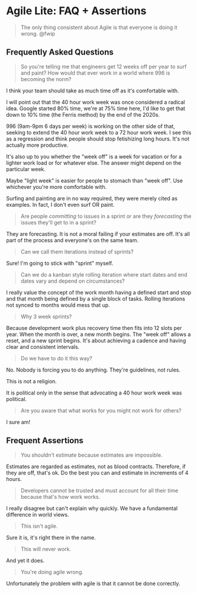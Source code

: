 # Agile Lite: FAQ + Assertions

> The only thing consistent about Agile is that everyone is doing it wrong. @fwip

## Frequently Asked Questions

> So you're telling me that engineers get 12 weeks off per year to surf and paint? How would that ever work in a world where 996 is becoming the norm?

I think your team should take as much time off as it's comfortable with.

I will point out that the 40 hour work week was once considered a radical idea. Google started 80% time, we're at 75% time here, I'd like to get that down to 10% time (the Ferris method) by the end of the 2020s.

996 (9am-9pm 6 days per week) is working on the other side of that, seeking to extend the 40 hour work week to a 72 hour work week. I see this as a regression and think people should stop fetishizing long hours. It's not actually more productive.

It's also up to you whether the "week off" is a week for vacation or for a lighter work load or for whatever else. The answer might depend on the particular week. 

Maybe "light week" is easier for people to stomach than "week off". Use whichever you're more comfortable with.

Surfing and painting are in no way required, they were merely cited as examples. In fact, I don't even surf OR paint.

> Are people *committing* to issues in a sprint or are they *forecasting* the issues they'll get to in a sprint?

They are forecasting. It is not a moral failing if your estimates are off. It's all part of the process and everyone's on the same team.

> Can we call them iterations instead of sprints?

Sure! I'm going to stick with "sprint" myself.

> Can we do a kanban style rolling iteration where start dates and end dates vary and depend on circumstances?

I really value the concept of the work month having a defined start and stop and that month being defined by a single block of tasks. Rolling iterations not synced to months would mess that up.

> Why 3 week sprints?

Because development work plus recovery time then fits into 12 slots per year. When the month is over, a new month begins. The "week off" allows a reset, and a new sprint begins. It's about achieving a cadence and having clear and consistent intervals.

> Do we have to do it this way?

No. Nobody is forcing you to do anything. They're guidelines, not rules. 

This is not a religion. 

It is political only in the sense that advocating a 40 hour work week was political.

> Are you aware that what works for you might not work for others?

I sure am!


## Frequent Assertions

> You shouldn't estimate because estimates are impossible.

Estimates are regarded as estimates, not as blood contracts. Therefore, if they are off, that's ok. Do the best you can and estimate in increments of 4 hours.

> Developers cannot be trusted and must account for all their time because that's how work works.

I really disagree but can't explain why quickly. We have a fundamental difference in world views.

> This isn't agile.

Sure it is, it's right there in the name.

> This will never work.

And yet it does.

> You're doing agile wrong.

Unfortunately the problem with agile is that it cannot be done correctly.
